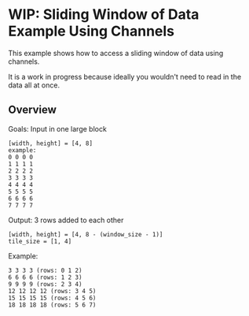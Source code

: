 
# WIP: Sliding Window of Data Example Using Channels

This example shows how to access a sliding window of data using channels.

It is a work in progress because ideally you wouldn't need to read in the data all at once.

## Overview

Goals: Input in one large block
```
[width, height] = [4, 8]
example:
0 0 0 0
1 1 1 1
2 2 2 2
3 3 3 3
4 4 4 4
5 5 5 5
6 6 6 6
7 7 7 7
```

Output: 3 rows added to each other
```
[width, height] = [4, 8 - (window_size - 1)]
tile_size = [1, 4]
```
Example:
```
3 3 3 3 (rows: 0 1 2)
6 6 6 6 (rows: 1 2 3)
9 9 9 9 (rows: 2 3 4)
12 12 12 12 (rows: 3 4 5)
15 15 15 15 (rows: 4 5 6)
18 18 18 18 (rows: 5 6 7)
```
